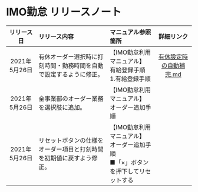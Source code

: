 # IMO勤怠 リリースノート

|リリース日|リリース内容|マニュアル参照箇所|詳細リンク|
|:---:|:---|:---|:---:|
|2021年5月26日|有休オーダー選択時に打刻時間・勤務時間を自動で設定するように修正。|【IMO勤怠利用マニュアル】<br>有給登録手順<br>1.有給登録手順|[有休設定時の自動補完.md](/詳細/有休設定時の自動補完.md)|
|2021年5月26日|全事業部のオーダー業務を選択肢に追加。|【IMO勤怠利用マニュアル】<br>オーダー追加手順||
|2021年5月26日|リセットボタンの仕様をオーダー項目と打刻時間を初期値に戻すよう修正。|【IMO勤怠利用マニュアル】<br>オーダー追加手順<br>■「×」ボタンを押下してリセットする||

